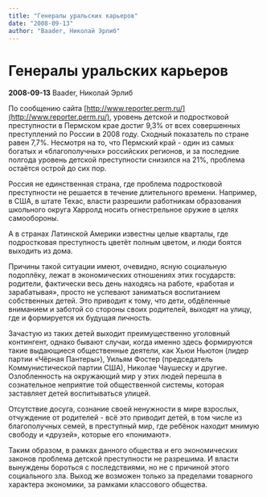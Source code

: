 ```yaml
---
title: "Генералы уральских карьеров"
date: "2008-09-13"
author: "Baader, Николай Эрлиб"
---
```


# Генералы уральских карьеров

**2008-09-13** Baader, Николай Эрлиб

По сообщению сайта [http://www.reporter.perm.ru/](http://www.reporter.perm.ru/), уровень детской и подростковой преступности в Пермском крае достиг 9,3% от всех совершенных преступлений по России в 2008 году. Сходный показатель по стране равен 7,7%. Несмотря на то, что Пермский край - один из самых богатых и «благополучных» российских регионов, и за последние полгода уровень детской преступности снизился на 21%, проблема остаётся острой до сих пор.

Россия не единственная страна, где проблема подростковой преступности не решается в течение длительного времени. Например, в США, в штате Техас, власти разрешили работникам образования школьного округа Харролд носить огнестрельное оружие в целях самообороны.

А в странах Латинской Америки известны целые кварталы, где подростковая преступность цветёт полным цветом, и люди боятся выходить из дома.

Причины такой ситуации имеют, очевидно, ясную социальную подоплёку, лежат в экономических отношениях этих государств: родители, фактически весь день находясь на работе, «работая и зарабатывая», просто не успевают заниматься воспитанием собственных детей. Это приводит к тому, что дети, обдёленные вниманием и заботой со стороны своих родителей, выходят на улицу, где и формируется их будущая личность.

Зачастую из таких детей выходит преимущественно уголовный контингент, однако бывают случаи, когда именно здесь формируются такие выдающиеся общественные деятели, как Хьюи Ньютон (лидер партии «Чёрная Пантеры»), Уильям Фостер (председатель Коммунистической партии США), Николае Чаушеску и другие. Озлобленность на окружающий мир у этих людей перешла в сознательное неприятие той общественной системы, которая заставляет детей воспитываться улицей.

Отсутствие досуга, сознание своей ненужности в мире взрослых, отчуждение от родителей - всё это приводит детей, в том числе из благополучных семей, в преступный мир, где ребёнок находит мнимую свободу и «друзей», которые его «понимают».

Таким образом, в рамках данного общества и его экономических законов проблема детской преступности не разрешима. И власти вынуждены бороться с последствиями, но не с причиной этого социального зла. Выход же возможен только за пределами товарного характера экономики, за рамками классового общества.